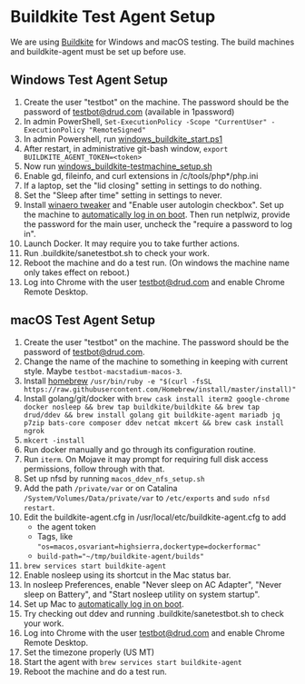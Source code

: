 # Buildkite Test Agent Setup

We are using [Buildkite](https://buildkite.com/drud) for Windows and macOS testing. The build machines and buildkite-agent must be set up before use.

## Windows Test Agent Setup

1. Create the user "testbot" on the machine. The password should be the password of testbot@drud.com (available in 1password)
2. In admin PowerShell, `Set-ExecutionPolicy -Scope "CurrentUser" -ExecutionPolicy "RemoteSigned"`
3. In admin Powershell, run [windows_buildkite_start.ps1](scripts/windows_buildkite_start.ps1)
4. After restart, in administrative git-bash window, `export BUILDKITE_AGENT_TOKEN=<token>`
5. Now run [windows_buildkite-testmachine_setup.sh](scripts/windows_buildkite_setup.sh)
6. Enable gd, fileinfo, and curl extensions in /c/tools/php*/php.ini
7. If a laptop, set the "lid closing" setting in settings to do nothing.
8. Set the "Sleep after time" setting in settings to never.
9. Install [winaero tweaker](https://winaero.com/request.php?1796) and "Enable user autologin checkbox". Set up the machine to [automatically log in on boot](https://www.cnet.com/how-to/automatically-log-in-to-your-windows-10-pc/).  Then run netplwiz, provide the password for the main user, uncheck the "require a password to log in".
10. Launch Docker. It may require you to take further actions.
11. Run .buildkite/sanetestbot.sh to check your work.
12. Reboot the machine and do a test run. (On windows the machine name only takes effect on reboot.)
13. Log into Chrome with the user testbot@drud.com and enable Chrome Remote Desktop.

## macOS Test Agent Setup

1. Create the user "testbot" on the machine. The password should be the password of testbot@drud.com.
2. Change the name of the machine to something in keeping with current style. Maybe `testbot-macstadium-macos-3`.
3. Install [homebrew](https://brew.sh/) `/usr/bin/ruby -e "$(curl -fsSL https://raw.githubusercontent.com/Homebrew/install/master/install)"`
4. Install golang/git/docker with `brew cask install iterm2 google-chrome  docker nosleep && brew tap buildkite/buildkite && brew tap drud/ddev && brew install golang git buildkite-agent mariadb jq p7zip bats-core composer ddev netcat mkcert && brew cask install ngrok`
5. `mkcert -install`
6. Run docker manually and go through its configuration routine.
7. Run `iterm`. On Mojave it may prompt for requiring full disk access permissions, follow through with that.
8. Set up nfsd by running `macos_ddev_nfs_setup.sh`
9. Add the path `/private/var` or on Catalina `/System/Volumes/Data/private/var` to `/etc/exports` and `sudo nfsd restart`.
10. Edit the buildkite-agent.cfg in /usr/local/etc/buildkite-agent.cfg to add
    * the agent token
    * Tags, like `"os=macos,osvariant=highsierra,dockertype=dockerformac"`
    * `build-path="~/tmp/buildkite-agent/builds"`
11. `brew services start buildkite-agent`
12. Enable nosleep using its shortcut in the Mac status bar.
13. In nosleep Preferences, enable "Never sleep on AC Adapter", "Never sleep on Battery", and "Start nosleep utility on system startup".
14. Set up Mac to [automatically log in on boot](https://support.apple.com/en-us/HT201476).
15. Try checking out ddev and running .buildkite/sanetestbot.sh to check your work.
16. Log into Chrome with the user testbot@drud.com and enable Chrome Remote Desktop.
17. Set the timezone properly (US MT)
18. Start the agent with `brew services start buildkite-agent`
19. Reboot the machine and do a test run.
